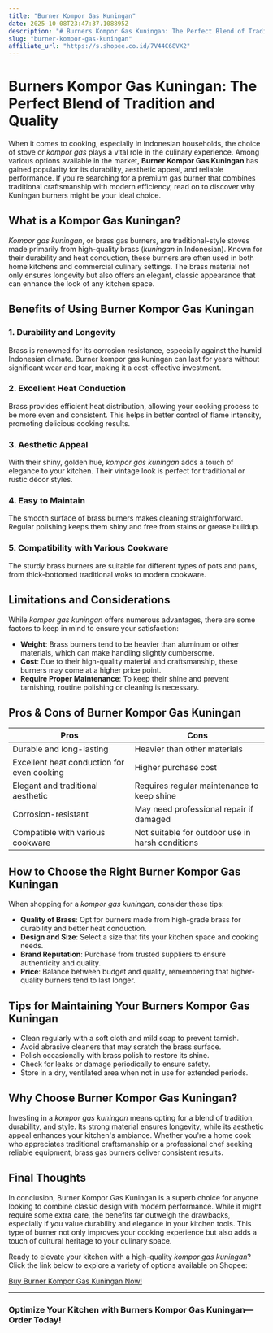 ```yaml
---
title: "Burner Kompor Gas Kuningan"
date: 2025-10-08T23:47:37.108895Z
description: "# Burners Kompor Gas Kuningan: The Perfect Blend of Tradition and Quality..."
slug: "burner-kompor-gas-kuningan"
affiliate_url: "https://s.shopee.co.id/7V44C68VX2"
---
```

# Burners Kompor Gas Kuningan: The Perfect Blend of Tradition and Quality

When it comes to cooking, especially in Indonesian households, the choice of stove or *kompor gas* plays a vital role in the culinary experience. Among various options available in the market, **Burner Kompor Gas Kuningan** has gained popularity for its durability, aesthetic appeal, and reliable performance. If you're searching for a premium gas burner that combines traditional craftsmanship with modern efficiency, read on to discover why Kuningan burners might be your ideal choice.

## What is a Kompor Gas Kuningan?

*Kompor gas kuningan*, or brass gas burners, are traditional-style stoves made primarily from high-quality brass (*kuningan* in Indonesian). Known for their durability and heat conduction, these burners are often used in both home kitchens and commercial culinary settings. The brass material not only ensures longevity but also offers an elegant, classic appearance that can enhance the look of any kitchen space.

## Benefits of Using Burner Kompor Gas Kuningan

### 1. Durability and Longevity
Brass is renowned for its corrosion resistance, especially against the humid Indonesian climate. Burner kompor gas kuningan can last for years without significant wear and tear, making it a cost-effective investment.

### 2. Excellent Heat Conduction
Brass provides efficient heat distribution, allowing your cooking process to be more even and consistent. This helps in better control of flame intensity, promoting delicious cooking results.

### 3. Aesthetic Appeal
With their shiny, golden hue, *kompor gas kuningan* adds a touch of elegance to your kitchen. Their vintage look is perfect for traditional or rustic décor styles.

### 4. Easy to Maintain
The smooth surface of brass burners makes cleaning straightforward. Regular polishing keeps them shiny and free from stains or grease buildup.

### 5. Compatibility with Various Cookware
The sturdy brass burners are suitable for different types of pots and pans, from thick-bottomed traditional woks to modern cookware.

## Limitations and Considerations

While *kompor gas kuningan* offers numerous advantages, there are some factors to keep in mind to ensure your satisfaction:

- **Weight**: Brass burners tend to be heavier than aluminum or other materials, which can make handling slightly cumbersome.
- **Cost**: Due to their high-quality material and craftsmanship, these burners may come at a higher price point.
- **Require Proper Maintenance**: To keep their shine and prevent tarnishing, routine polishing or cleaning is necessary.

## Pros & Cons of Burner Kompor Gas Kuningan

| **Pros** | **Cons** |
|------------|------------|
| Durable and long-lasting | Heavier than other materials |
| Excellent heat conduction for even cooking | Higher purchase cost |
| Elegant and traditional aesthetic | Requires regular maintenance to keep shine |
| Corrosion-resistant | May need professional repair if damaged |
| Compatible with various cookware | Not suitable for outdoor use in harsh conditions |

## How to Choose the Right Burner Kompor Gas Kuningan

When shopping for a *kompor gas kuningan*, consider these tips:

- **Quality of Brass**: Opt for burners made from high-grade brass for durability and better heat conduction.
- **Design and Size**: Select a size that fits your kitchen space and cooking needs.
- **Brand Reputation**: Purchase from trusted suppliers to ensure authenticity and quality.
- **Price**: Balance between budget and quality, remembering that higher-quality burners tend to last longer.

## Tips for Maintaining Your Burners Kompor Gas Kuningan

- Clean regularly with a soft cloth and mild soap to prevent tarnish.
- Avoid abrasive cleaners that may scratch the brass surface.
- Polish occasionally with brass polish to restore its shine.
- Check for leaks or damage periodically to ensure safety.
- Store in a dry, ventilated area when not in use for extended periods.

## Why Choose Burner Kompor Gas Kuningan?

Investing in a *kompor gas kuningan* means opting for a blend of tradition, durability, and style. Its strong material ensures longevity, while its aesthetic appeal enhances your kitchen's ambiance. Whether you're a home cook who appreciates traditional craftsmanship or a professional chef seeking reliable equipment, brass gas burners deliver consistent results.

## Final Thoughts

In conclusion, Burner Kompor Gas Kuningan is a superb choice for anyone looking to combine classic design with modern performance. While it might require some extra care, the benefits far outweigh the drawbacks, especially if you value durability and elegance in your kitchen tools. This type of burner not only improves your cooking experience but also adds a touch of cultural heritage to your culinary space.

Ready to elevate your kitchen with a high-quality *kompor gas kuningan*? Click the link below to explore a variety of options available on Shopee:

[Buy Burner Kompor Gas Kuningan Now!](https://s.shopee.co.id/7V44C68VX2)

---

### **Optimize Your Kitchen with Burners Kompor Gas Kuningan—Order Today!**